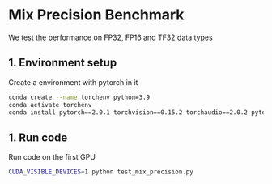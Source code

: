 # Mix Precision Benchmark
We test the performance on FP32, FP16 and TF32 data types

## 1. Environment setup
Create a environment with pytorch in it
```sh
conda create --name torchenv python=3.9
conda activate torchenv
conda install pytorch==2.0.1 torchvision==0.15.2 torchaudio==2.0.2 pytorch-cuda=11.7 -c pytorch -c nvidia
```

## 1. Run code
Run code on the first GPU
```sh
CUDA_VISIBLE_DEVICES=1 python test_mix_precision.py
```

